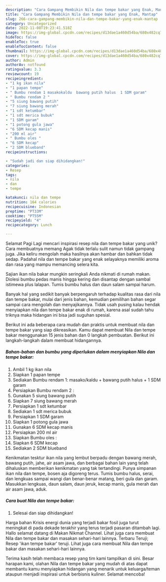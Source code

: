 ```yaml
---
description: "Cara Gampang Membikin Nila dan tempe bakar yang Enak, Mantap"
title: "Cara Gampang Membikin Nila dan tempe bakar yang Enak, Mantap"
slug: 266-cara-gampang-membikin-nila-dan-tempe-bakar-yang-enak-mantap
category: Uncategorized
date: 2022-11-08T19:23:41.518Z
image: https://img-global.cpcdn.com/recipes/d13dae1a460d54ba/680x482cq70/nila-dan-tempe-bakar-foto-resep-utama.jpg
hideToc: false
enableToc: true
enableTocContent: false
thumbnail: https://img-global.cpcdn.com/recipes/d13dae1a460d54ba/680x482cq70/nila-dan-tempe-bakar-foto-resep-utama.jpg
cover: https://img-global.cpcdn.com/recipes/d13dae1a460d54ba/680x482cq70/nila-dan-tempe-bakar-foto-resep-utama.jpg
author: Admin
authorAv: notfound
ratingvalue: 3.3
reviewcount: 19
recipeingredient:
- "1 kg ikan nila"
- "1 papan tempe"
- " Bumbu rendam 1 masakokaldu  bawang putih halus  1 SDM garam"
- " Bumbu rendam 2 "
- "5 siung bawang putih"
- "7 siung bawang merah"
- "1 sdt ketumbar"
- "1 sdt merica bubuk"
- "1 SDM garam"
- "1 potong gula jawa"
- "6 SDM kecap manis"
- "200 ml air"
- " Bumbu oles "
- "6 SDM kecap"
- "2 SDM blueband"
recipeinstructions:

- "Sudah jadi dan siap dihidangkan!"
categories:
- Resep
tags:
- nila
- dan
- tempe

katakunci: nila dan tempe 
nutrition: 164 calories
recipecuisine: Indonesian
preptime: "PT33M"
cooktime: "PT55M"
recipeyield: "4"
recipecategory: Lunch

---
```



Selamat Pagi Lagi mencari inspirasi resep nila dan tempe bakar yang unik? Cara membuatnya memang Agak tidak terlalu sulit namun tidak gampang juga. Jika keliru mengolah maka hasilnya akan hambar dan bahkan tidak sedap. Padahal nila dan tempe bakar yang enak selayaknya memiliki aroma dan rasa yang mampu memancing selera kita.


Sajian ikan nila bakar mungkin seringkali Anda nikmati di rumah makan. Diolesi bumbu pedas manis hingga kering dan disantap dengan sambal istimewa plus lalapan. Tumis bumbu halus dan daun salam sampai harum.

Banyak hal yang sedikit banyak berpengaruh terhadap kualitas rasa dari nila dan tempe bakar, mulai dari jenis bahan, kemudian pemilihan bahan segar sampai cara mengolah dan menyajikannya. Tidak usah pusing kalau hendak menyiapkan nila dan tempe bakar enak di rumah, karena asal sudah tahu triknya maka hidangan ini bisa jadi suguhan spesial.


Berikut ini ada beberapa cara mudah dan praktis untuk membuat nila dan tempe bakar yang siap dikreasikan. Kamu dapat membuat Nila dan tempe bakar menggunakan 15 jenis bahan dan 0 langkah pembuatan. Berikut ini langkah-langkah dalam membuat hidangannya.

<!--inarticleads1-->

##### Bahan-bahan dan bumbu yang diperlukan dalam menyiapkan Nila dan tempe bakar:

1. Ambil 1 kg ikan nila
1. Siapkan 1 papan tempe
1. Sediakan  Bumbu rendam 1: masako/kaldu + bawang putih halus + 1 SDM garam
1. Persiapkan  Bumbu rendam 2 :
1. Gunakan 5 siung bawang putih
1. Siapkan 7 siung bawang merah
1. Persiapkan 1 sdt ketumbar
1. Sediakan 1 sdt merica bubuk
1. Persiapkan 1 SDM garam
1. Siapkan 1 potong gula jawa
1. Gunakan 6 SDM kecap manis
1. Persiapkan 200 ml air
1. Siapkan  Bumbu oles :
1. Siapkan 6 SDM kecap
1. Sediakan 2 SDM blueband


Kenikmatan tesktur ikan nila yang lembut berpadu dengan bawang merah, bawang putih, jahe, air asam jawa, dan berbagai bahan lain yang telah dihaluskan memberikan kenikmatan yang tak tertandingi. Punya simpanan ikan nila dan tempe, bosen aja digoreng terus. Tumis bumbu halus, serai, dan lengkuas sampai wangi dan benar-benar matang, beri gula dan garam. Masukkan lengkuas, daun salam, daun jeruk, kecap manis, gula merah dan air asam jawa, aduk. 

<!--inarticleads2-->

##### Cara buat Nila dan tempe bakar:


1. Selesai dan siap dihidangkan!

Harga bahan Krisis energi dunia yang terjadi bakar fosil juga turut meningkat di pada dekade terakhir yang terus terjadi pasaran ditambah lagi. Hallo selamat datang di Makan Nikmat Channel. Lihat juga cara membuat Nila dan tempe bakar dan masakan sehari-hari lainnya. Terbaru Teruji; Resep &#39;ikan tempe bakar&#39; teruji. Lihat juga cara membuat Nila dan tempe bakar dan masakan sehari-hari lainnya. 

Terima kasih telah membaca resep yang tim kami tampilkan di sini. Besar harapan kami, olahan Nila dan tempe bakar yang mudah di atas dapat membantu kamu menyiapkan hidangan yang menarik untuk keluarga/teman ataupun menjadi inspirasi untuk berbisnis kuliner. Selamat mencoba!

